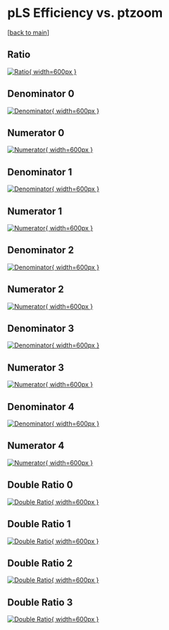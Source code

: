 # pLS Efficiency vs. ptzoom

[[back to main](./)]



## Ratio

[![Ratio](../mtv/var/pLS_xtr_13_1_eff_ptzoom.png){ width=600px }](../mtv/var/pLS_xtr_13_1_eff_ptzoom.pdf)

## Denominator 0

[![Denominator](../mtv/den/pLS_xtr_13_1_eff_ptzoom_den0.png){ width=600px }](../mtv/den/pLS_xtr_13_1_eff_ptzoom_den0.pdf)

## Numerator 0

[![Numerator](../mtv/num/pLS_xtr_13_1_eff_ptzoom_num0.png){ width=600px }](../mtv/num/pLS_xtr_13_1_eff_ptzoom_num0.pdf)

## Denominator 1

[![Denominator](../mtv/den/pLS_xtr_13_1_eff_ptzoom_den1.png){ width=600px }](../mtv/den/pLS_xtr_13_1_eff_ptzoom_den1.pdf)

## Numerator 1

[![Numerator](../mtv/num/pLS_xtr_13_1_eff_ptzoom_num1.png){ width=600px }](../mtv/num/pLS_xtr_13_1_eff_ptzoom_num1.pdf)

## Denominator 2

[![Denominator](../mtv/den/pLS_xtr_13_1_eff_ptzoom_den2.png){ width=600px }](../mtv/den/pLS_xtr_13_1_eff_ptzoom_den2.pdf)

## Numerator 2

[![Numerator](../mtv/num/pLS_xtr_13_1_eff_ptzoom_num2.png){ width=600px }](../mtv/num/pLS_xtr_13_1_eff_ptzoom_num2.pdf)

## Denominator 3

[![Denominator](../mtv/den/pLS_xtr_13_1_eff_ptzoom_den3.png){ width=600px }](../mtv/den/pLS_xtr_13_1_eff_ptzoom_den3.pdf)

## Numerator 3

[![Numerator](../mtv/num/pLS_xtr_13_1_eff_ptzoom_num3.png){ width=600px }](../mtv/num/pLS_xtr_13_1_eff_ptzoom_num3.pdf)

## Denominator 4

[![Denominator](../mtv/den/pLS_xtr_13_1_eff_ptzoom_den4.png){ width=600px }](../mtv/den/pLS_xtr_13_1_eff_ptzoom_den4.pdf)

## Numerator 4

[![Numerator](../mtv/num/pLS_xtr_13_1_eff_ptzoom_num4.png){ width=600px }](../mtv/num/pLS_xtr_13_1_eff_ptzoom_num4.pdf)

## Double Ratio 0

[![Double Ratio](../mtv/ratio/pLS_xtr_13_1_eff_ptzoom_ratio0.png){ width=600px }](../mtv/ratio/pLS_xtr_13_1_eff_ptzoom_ratio0.pdf)

## Double Ratio 1

[![Double Ratio](../mtv/ratio/pLS_xtr_13_1_eff_ptzoom_ratio1.png){ width=600px }](../mtv/ratio/pLS_xtr_13_1_eff_ptzoom_ratio1.pdf)

## Double Ratio 2

[![Double Ratio](../mtv/ratio/pLS_xtr_13_1_eff_ptzoom_ratio2.png){ width=600px }](../mtv/ratio/pLS_xtr_13_1_eff_ptzoom_ratio2.pdf)

## Double Ratio 3

[![Double Ratio](../mtv/ratio/pLS_xtr_13_1_eff_ptzoom_ratio3.png){ width=600px }](../mtv/ratio/pLS_xtr_13_1_eff_ptzoom_ratio3.pdf)

